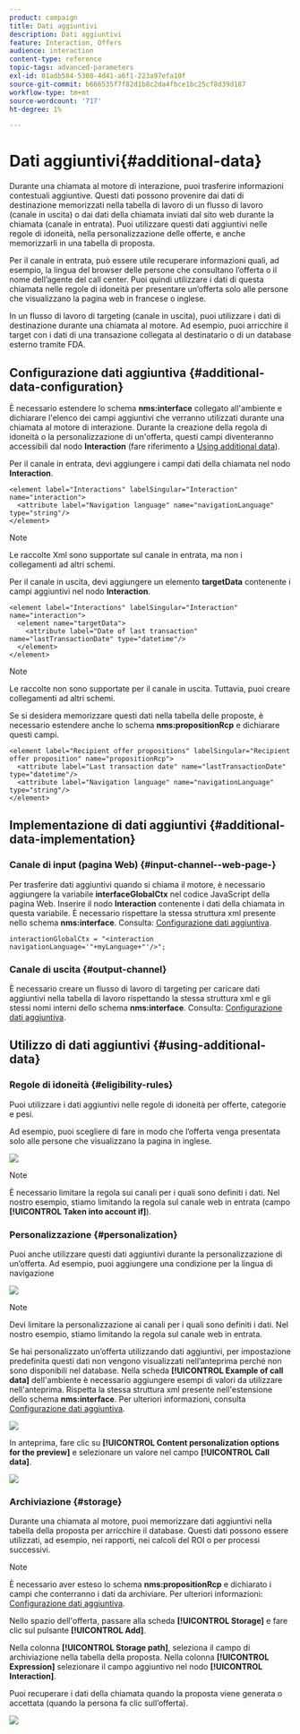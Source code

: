 ```yaml
---
product: campaign
title: Dati aggiuntivi
description: Dati aggiuntivi
feature: Interaction, Offers
audience: interaction
content-type: reference
topic-tags: advanced-parameters
exl-id: 01adb584-5308-4d41-a6f1-223a97efa10f
source-git-commit: b666535f7f82d1b8c2da4fbce1bc25cf8d39d187
workflow-type: tm+mt
source-wordcount: '717'
ht-degree: 1%

---
```


# Dati aggiuntivi{#additional-data}



Durante una chiamata al motore di interazione, puoi trasferire informazioni contestuali aggiuntive. Questi dati possono provenire dai dati di destinazione memorizzati nella tabella di lavoro di un flusso di lavoro (canale in uscita) o dai dati della chiamata inviati dal sito web durante la chiamata (canale in entrata). Puoi utilizzare questi dati aggiuntivi nelle regole di idoneità, nella personalizzazione delle offerte, e anche memorizzarli in una tabella di proposta.

Per il canale in entrata, può essere utile recuperare informazioni quali, ad esempio, la lingua del browser delle persone che consultano l’offerta o il nome dell’agente del call center. Puoi quindi utilizzare i dati di questa chiamata nelle regole di idoneità per presentare un’offerta solo alle persone che visualizzano la pagina web in francese o inglese.

In un flusso di lavoro di targeting (canale in uscita), puoi utilizzare i dati di destinazione durante una chiamata al motore. Ad esempio, puoi arricchire il target con i dati di una transazione collegata al destinatario o di un database esterno tramite FDA.

## Configurazione dati aggiuntiva {#additional-data-configuration}

È necessario estendere lo schema **nms:interface** collegato all&#39;ambiente e dichiarare l&#39;elenco dei campi aggiuntivi che verranno utilizzati durante una chiamata al motore di interazione. Durante la creazione della regola di idoneità o la personalizzazione di un&#39;offerta, questi campi diventeranno accessibili dal nodo **Interaction** (fare riferimento a [Using additional data](#using-additional-data)).

Per il canale in entrata, devi aggiungere i campi dati della chiamata nel nodo **Interaction**.

```
<element label="Interactions" labelSingular="Interaction" name="interaction">
  <attribute label="Navigation language" name="navigationLanguage" type="string"/>
</element>
```

>[!NOTE]
>
>Le raccolte Xml sono supportate sul canale in entrata, ma non i collegamenti ad altri schemi.

Per il canale in uscita, devi aggiungere un elemento **targetData** contenente i campi aggiuntivi nel nodo **Interaction**.

```
<element label="Interactions" labelSingular="Interaction" name="interaction">
  <element name="targetData">
    <attribute label="Date of last transaction" name="lastTransactionDate" type="datetime"/>
  </element>
</element>
```

>[!NOTE]
>
>Le raccolte non sono supportate per il canale in uscita. Tuttavia, puoi creare collegamenti ad altri schemi.

Se si desidera memorizzare questi dati nella tabella delle proposte, è necessario estendere anche lo schema **nms:propositionRcp** e dichiarare questi campi.

```
<element label="Recipient offer propositions" labelSingular="Recipient offer proposition" name="propositionRcp">
  <attribute label="Last transaction date" name="lastTransactionDate" type="datetime"/>
  <attribute label="Navigation language" name="navigationLanguage" type="string"/>
</element>
```

## Implementazione di dati aggiuntivi {#additional-data-implementation}

### Canale di input (pagina Web) {#input-channel--web-page-}

Per trasferire dati aggiuntivi quando si chiama il motore, è necessario aggiungere la variabile **interfaceGlobalCtx** nel codice JavaScript della pagina Web. Inserire il nodo **Interaction** contenente i dati della chiamata in questa variabile. È necessario rispettare la stessa struttura xml presente nello schema **nms:interface**. Consulta: [Configurazione dati aggiuntiva](#additional-data-configuration).

```
interactionGlobalCtx = "<interaction navigationLanguage='"+myLanguage+"'/>";
```

### Canale di uscita {#output-channel}

È necessario creare un flusso di lavoro di targeting per caricare dati aggiuntivi nella tabella di lavoro rispettando la stessa struttura xml e gli stessi nomi interni dello schema **nms:interface**. Consulta: [Configurazione dati aggiuntiva](#additional-data-configuration).

## Utilizzo di dati aggiuntivi {#using-additional-data}

### Regole di idoneità {#eligibility-rules}

Puoi utilizzare i dati aggiuntivi nelle regole di idoneità per offerte, categorie e pesi.

Ad esempio, puoi scegliere di fare in modo che l’offerta venga presentata solo alle persone che visualizzano la pagina in inglese.

![](assets/ita_calldata_query.png)

>[!NOTE]
>
>È necessario limitare la regola sui canali per i quali sono definiti i dati. Nel nostro esempio, stiamo limitando la regola sul canale web in entrata (campo **[!UICONTROL Taken into account if]**).

### Personalizzazione {#personalization}

Puoi anche utilizzare questi dati aggiuntivi durante la personalizzazione di un’offerta. Ad esempio, puoi aggiungere una condizione per la lingua di navigazione

![](assets/ita_calldata_perso.png)

>[!NOTE]
>
>Devi limitare la personalizzazione ai canali per i quali sono definiti i dati. Nel nostro esempio, stiamo limitando la regola sul canale web in entrata.

Se hai personalizzato un’offerta utilizzando dati aggiuntivi, per impostazione predefinita questi dati non vengono visualizzati nell’anteprima perché non sono disponibili nel database. Nella scheda **[!UICONTROL Example of call data]** dell&#39;ambiente è necessario aggiungere esempi di valori da utilizzare nell&#39;anteprima. Rispetta la stessa struttura xml presente nell&#39;estensione dello schema **nms:interface**. Per ulteriori informazioni, consulta [Configurazione dati aggiuntiva](#additional-data-configuration).

![](assets/ita_calldata_preview.png)

In anteprima, fare clic su **[!UICONTROL Content personalization options for the preview]** e selezionare un valore nel campo **[!UICONTROL Call data]**.

![](assets/ita_calldata_preview2.png)

### Archiviazione {#storage}

Durante una chiamata al motore, puoi memorizzare dati aggiuntivi nella tabella della proposta per arricchire il database. Questi dati possono essere utilizzati, ad esempio, nei rapporti, nei calcoli del ROI o per processi successivi.

>[!NOTE]
>
>È necessario aver esteso lo schema **nms:propositionRcp** e dichiarato i campi che conterranno i dati da archiviare. Per ulteriori informazioni: [Configurazione dati aggiuntiva](#additional-data-configuration).

Nello spazio dell&#39;offerta, passare alla scheda **[!UICONTROL Storage]** e fare clic sul pulsante **[!UICONTROL Add]**.

Nella colonna **[!UICONTROL Storage path]**, seleziona il campo di archiviazione nella tabella della proposta. Nella colonna **[!UICONTROL Expression]** selezionare il campo aggiuntivo nel nodo **[!UICONTROL Interaction]**.

Puoi recuperare i dati della chiamata quando la proposta viene generata o accettata (quando la persona fa clic sull’offerta).

![](assets/ita_calldata_storage.png)
